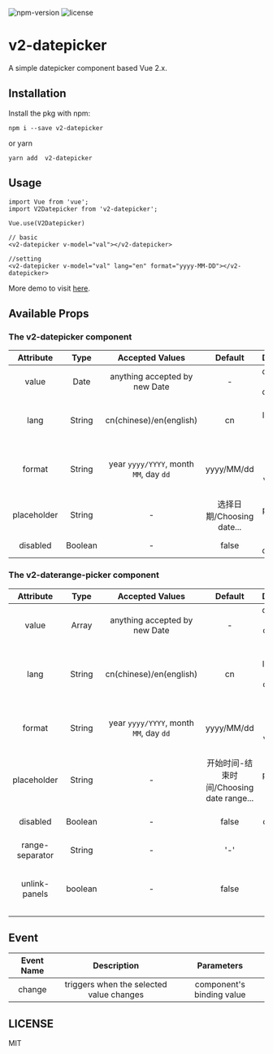 ![npm-version](https://img.shields.io/npm/v/v2-datepicker.svg) ![license](https://img.shields.io/npm/l/v2-datepicker.svg)
# v2-datepicker
A simple datepicker component based Vue 2.x.

## Installation

Install the pkg with npm:

```
npm i --save v2-datepicker
```
or yarn

```
yarn add  v2-datepicker
```

## Usage

```
import Vue from 'vue';
import V2Datepicker from 'v2-datepicker';

Vue.use(V2Datepicker)
```

```
// basic
<v2-datepicker v-model="val"></v2-datepicker>

//setting
<v2-datepicker v-model="val" lang="en" format="yyyy-MM-DD"></v2-datepicker>
```

More demo to visit [here](https://dwqs.github.io/v2-datepicker).

## Available Props

### The v2-datepicker component

|  Attribute  |  Type  |  Accepted Values  |  Default  |  Description  |
|  :--:  |  :--:  |  :--:  |  :--:  |  :--:  |
| value | Date | anything accepted by new Date | - | default date of the date-picker |
| lang | String | cn(chinese)/en(english) | cn | set local language of the date-picker |
| format | String | year `yyyy/YYYY`, month `MM`, day `dd` | yyyy/MM/dd | format of the displayed value in the span box |
| placeholder | String | - | 选择日期/Choosing date... | placeholder text |
| disabled | Boolean | - | false | disabled date-picker |

### The v2-daterange-picker component

|  Attribute  |  Type  |  Accepted Values  |  Default  |  Description  |
|  :--:  |  :--:  |  :--:  |  :--:  |  :--:  |
| value | Array | anything accepted by new Date | - | default date of the daterange-picker |
| lang | String | cn(chinese)/en(english) | cn | set local language of the daterange-picker |
| format | String | year `yyyy/YYYY`, month `MM`, day `dd` | yyyy/MM/dd | format of the displayed value in the span box |
| placeholder | String | - | 开始时间-结束时间/Choosing date range... | placeholder text |
| disabled | Boolean | - | false | disabled daterange-picker |
| range-separator | String | - | '-' | range separator|
| unlink-panels | boolean | - | false | unlink two date-panels in range-picker|

## Event

|  Event Name  |  Description  |  Parameters |
|  :--:  |  :--:  |  :--: |
| change | triggers when the selected value changes | component's binding value |


## LICENSE
MIT
